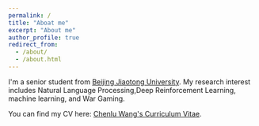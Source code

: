 ```yaml
---
permalink: /
title: "Aboat me"
excerpt: "About me"
author_profile: true
redirect_from: 
  - /about/
  - /about.html
---
```



I'm a senior student from [Beijing Jiaotong University](https://www.bjtu.edu.cn/). My research interest includes Natural Language Processing,Deep Reinforcement Learning, machine learning, and War Gaming.

You can find my CV here: [Chenlu Wang's Curriculum Vitae](../assets/Curriculum_Vitae.pdf).
